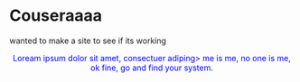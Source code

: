 # Couseraaaa
wanted to make a site to see if its working 
<!DOCTYPE html>
<html>
<head>
<meta charset="utf-8">
<title>Inheritance in CSS</title>
<style>
header.navigation p {
	color: blue;
}
p.blurb {
	color:red;
}
/*p {
	color: green !important;
}*/
</style>
</head>
<body>
<header class="navigation">
  <p class="blurb">Loream ipsum dolor sit amet, consectuer adiping> me is me, no one is me, ok fine, go and find your system.</p>
  </header
  </body>
  
